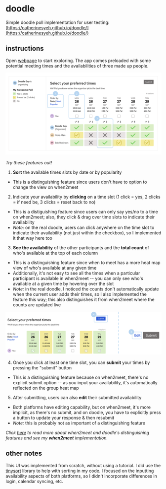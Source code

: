 # doodle
Simple doodle poll implementation for user testing: [https://catherinesyeh.github.io/doodle/](https://catherinesyeh.github.io/doodle/)

## instructions
Open [webpage](https://catherinesyeh.github.io/doodle/) to start exploring. The app comes preloaded with some potential meeting times and the availabilities of three made up people.

![Screenshot of doodle implementation](img/screenshot1.png)

*Try these features out!*
1. **Sort** the available times slots by date or by popularity
* This is a distinguishing feature since users don't have to option to change the view on when2meet
2. Indicate your availability by **clicking** on a time slot (1 click = yes, 2 clicks = if need be, 3 clicks = reset back to no)
* This is a distiguishing feature since users can only say yes/no to a time on when2meet; also, they click & drag over time slots to indicate their availability
* _Note:_ on the real doodle, users can click anywhere on the time slot to indicate their availability (not just within the checkbox), so I implemented it that way here too
3. **See the availability** of the other participants and the **total count** of who's available at the top of each column
* This is a distinguishing feature since when to meet has a more heat map view of who's available at any given time
* Additionally, it's not easy to see all the times when a particular participant is available in when2meet -- you can only see who's available at a given time by hovering over the slot
* _Note:_ in the real doodle, I noticed the counts don't automatically update when the current user adds their times, so I also implemented the feature this way; this also distinguishes it from when2meet where the counts are updated live

![Screenshot of submit option](img/screenshot2.png)

4. Once you click at least one time slot, you can **submit** your times by pressing the "submit" button
* This is a distinguishing feature because on when2meet, there's no explicit submit option -- as you input your availability, it's automatically reflected on the group heat map
5. After submitting, users can also **edit** their submitted availability
* Both platforms have editing capability, but on when2meet, it's more implicit, as there's no submit, and on doodle, you have to explicitly press a button to update your response & then resubmit
* _Note:_ this is probably not as important of a distinguishing feature

*Click [here](https://github.com/catherinesyeh/when2meet) to read more about when2meet and doodle's distinguishing features and see my **when2meet** implementation.*

## other notes
This UI was implemented from scratch, without using a tutorial. I did use the [tinysort](https://tinysort.sjeiti.com/) library to help with sorting in my code. I focused on the inputting availability aspects of both platforms, so I didn't incorporate differences in login, calendar syncing, etc.
